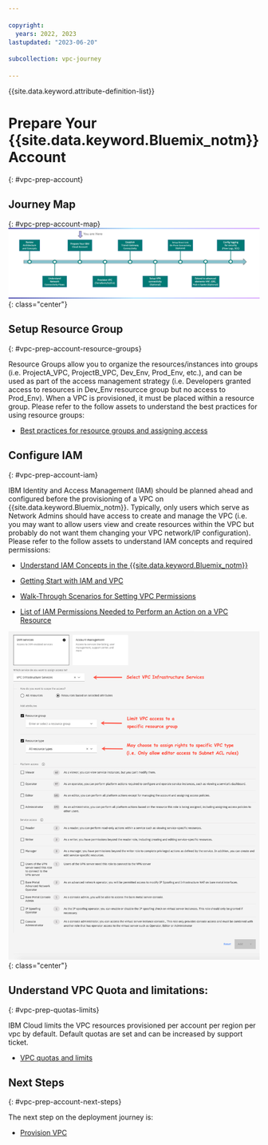```yaml
---

copyright:
  years: 2022, 2023
lastupdated: "2023-06-20"

subcollection: vpc-journey

---
```


{{site.data.keyword.attribute-definition-list}}

# Prepare Your {{site.data.keyword.Bluemix_notm}} Account
{: #vpc-prep-account}


## Journey Map
{: #vpc-prep-account-map}
![Architecture](images/prepare-account/journey-map.png){: class="center"}

## Setup Resource Group

{: #vpc-prep-account-resource-groups}

Resource Groups allow you to organize the resources/instances into groups (i.e. ProjectA_VPC, ProjectB_VPC, Dev_Env, Prod_Env, etc.), and can be used as part of the access management strategy (i.e. Developers granted access to resources in Dev_Env resourcce group but no access to Prod_Env). When a VPC is provisioned, it must be placed within a resource group. Please refer to the follow assets to understand the best practices for using resource groups:

- [Best practices for resource groups and assigning access](https://{DomainName}/docs/account?topic=account-account_setup)

## Configure IAM
{: #vpc-prep-account-iam}

IBM Identity and Access Management (IAM) should be planned ahead and configured before the provisioning of a VPC on {{site.data.keyword.Bluemix_notm}}. Typically, only users which serve as Network Admins should have access to create and manage the VPC (i.e. you may want to allow users view and create resources within the VPC but probably do not want them changing your VPC network/IP configuration). Please refer to the follow assets to understand IAM concepts and required permissions:

- [Understand IAM Concepts in the {{site.data.keyword.Bluemix_notm}}](https://{DomainName}/docs/account?topic=account-iamoverview)

- [Getting Start with IAM and VPC](https://{DomainName}/docs/vpc?topic=vpc-iam-getting-started)

- [Walk-Through Scenarios for Setting VPC Permissions](https://{DomainName}/docs/vpc?topic=vpc-managing-user-permissions-for-vpc-resources#team-access-scenario)

- [List of IAM Permissions Needed to Perform an Action on a VPC Resource](https://{DomainName}/docs/vpc?topic=vpc-resource-authorizations-required-for-api-and-cli-calls)

![Architecture](images/prepare-account/vpc-iam.png){: class="center"}

## Understand VPC Quota and limitations:
{: #vpc-prep-quotas-limits}

IBM Cloud limits the VPC resources provisioned per account per region per vpc by default. Default quotas are set and can be increased by support ticket.

* [VPC quotas and limits](https://https://{DomainName}/docs/vpc?topic=vpc-quotas)

## Next Steps
{: #vpc-prep-account-next-steps}

The next step on the deployment journey is:

* [Provision VPC](/docs/vpc-journey?topic=vpc-journey-vpc-provisioning)
